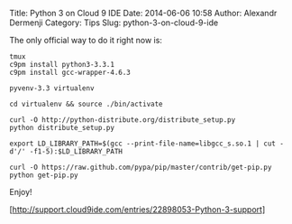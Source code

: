 Title: Python 3 on Cloud 9 IDE
Date: 2014-06-06 10:58
Author: Alexandr Dermenji
Category: Tips
Slug: python-3-on-cloud-9-ide

The only official way to do it right now is:

```
tmux
c9pm install python3-3.3.1
c9pm install gcc-wrapper-4.6.3

pyvenv-3.3 virtualenv
```

```
cd virtualenv && source ./bin/activate
```

```
curl -O http://python-distribute.org/distribute_setup.py
python distribute_setup.py
```

```
export LD_LIBRARY_PATH=$(gcc --print-file-name=libgcc_s.so.1 | cut -d'/' -f1-5):$LD_LIBRARY_PATH
```

```
curl -O https://raw.github.com/pypa/pip/master/contrib/get-pip.py
python get-pip.py
```

Enjoy!

[http://support.cloud9ide.com/entries/22898053-Python-3-support]
